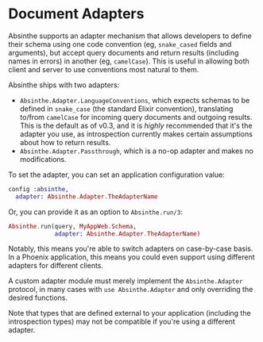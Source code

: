 # Document Adapters

Absinthe supports an adapter mechanism that allows developers to define their
schema using one code convention (eg, `snake_cased` fields and arguments), but
accept query documents and return results (including names in errors) in
another (eg, `camelCase`). This is useful in allowing both client and server to
use conventions most natural to them.

Absinthe ships with two adapters:

* `Absinthe.Adapter.LanguageConventions`, which expects schemas to be defined
  in `snake_case` (the standard Elixir convention), translating to/from `camelCase`
  for incoming query documents and outgoing results. This is the default as of v0.3,
  and it is _highly_ recommended that it's the adapter you use, as introspection
  currently makes certain assumptions about how to return results.
* `Absinthe.Adapter.Passthrough`, which is a no-op adapter and makes no
  modifications.

To set the adapter, you can set an application configuration value:

```elixir
config :absinthe,
  adapter: Absinthe.Adapter.TheAdapterName
```

Or, you can provide it as an option to `Absinthe.run/3`:

```elixir
Absinthe.run(query, MyAppWeb.Schema,
             adapter: Absinthe.Adapter.TheAdapterName)
```

Notably, this means you're able to switch adapters on case-by-case basis.
In a Phoenix application, this means you could even support using different
adapters for different clients.

A custom adapter module must merely implement the `Absinthe.Adapter` protocol,
in many cases with `use Absinthe.Adapter` and only overriding the desired
functions.

Note that types that are defined external to your application (including
the introspection types) may not be compatible if you're using a different
adapter.
